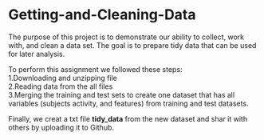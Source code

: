 Getting-and-Cleaning-Data  
=========================

The purpose of this project is to demonstrate our ability to collect, work with, and clean a data set. The goal is to prepare tidy data that can be used for later analysis. 

To perform this assignment we followed these steps:  
1.Downloading and unzipping file  
2.Reading data from the all files  
3.Merging the training and test sets to create one dataset that has all variables (subjects activity, and features) from training and test datasets.

Finally, we creat a txt file **tidy_data** from the new dataset and shar it with others by uploading it to Github.


